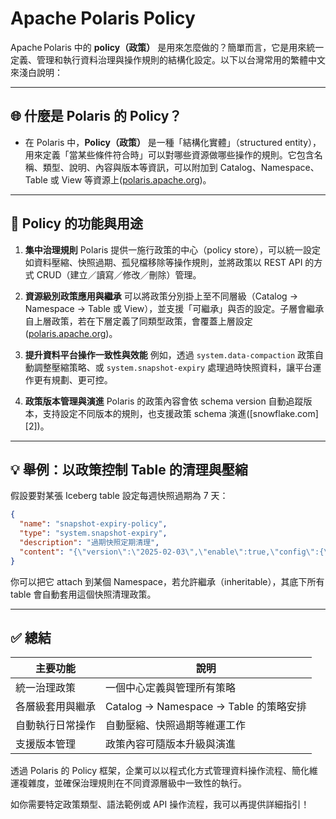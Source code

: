 
# Apache Polaris Policy

Apache Polaris 中的 **policy（政策）** 是用來怎麼做的？簡單而言，它是用來統一定義、管理和執行資料治理與操作規則的結構化設定。以下以台灣常用的繁體中文來淺白說明：

---

## 🌐 什麼是 Polaris 的 Policy？

* 在 Polaris 中，**Policy（政策）** 是一種「結構化實體」（structured entity），用來定義「當某些條件符合時」可以對哪些資源做哪些操作的規則。它包含名稱、類型、說明、內容與版本等資訊，可以附加到 Catalog、Namespace、Table 或 View 等資源上([polaris.apache.org][1])。

---

## 🧰 Policy 的功能與用途

1. **集中治理規則**
   Polaris 提供一施行政策的中心（policy store），可以統一設定如資料壓縮、快照過期、孤兒檔移除等操作規則，並將政策以 REST API 的方式 CRUD（建立／讀寫／修改／刪除）管理。

2. **資源級別政策應用與繼承**
   可以將政策分別掛上至不同層級（Catalog → Namespace → Table 或 View），並支援「可繼承」與否的設定。子層會繼承自上層政策，若在下層定義了同類型政策，會覆蓋上層設定([polaris.apache.org][1])。

3. **提升資料平台操作一致性與效能**
   例如，透過 `system.data-compaction` 政策自動調整壓縮策略、或 `system.snapshot-expiry` 處理過時快照資料，讓平台運作更有規劃、更可控。

4. **政策版本管理與演進**
   Polaris 的政策內容會依 schema version 自動追蹤版本，支持設定不同版本的規則，也支援政策 schema 演進([snowflake.com][2])。

---

## 💡 舉例：以政策控制 Table 的清理與壓縮

假設要對某張 Iceberg table 設定每週快照過期為 7 天：

```json
{
  "name": "snapshot-expiry-policy",
  "type": "system.snapshot-expiry",
  "description": "過期快照定期清理",
  "content": "{\"version\":\"2025‑02‑03\",\"enable\":true,\"config\":{\"snapshot_retention_days\":7}}"
}
```

你可以把它 attach 到某個 Namespace，若允許繼承（inheritable），其底下所有 table 會自動套用這個快照清理政策。

---

## ✅ 總結

| 主要功能     | 說明                                |
| -------- | --------------------------------- |
| 統一治理政策   | 一個中心定義與管理所有策略                     |
| 各層級套用與繼承 | Catalog → Namespace → Table 的策略安排 |
| 自動執行日常操作 | 自動壓縮、快照過期等維運工作                    |
| 支援版本管理   | 政策內容可隨版本升級與演進                     |

透過 Polaris 的 Policy 框架，企業可以以程式化方式管理資料操作流程、簡化維運複雜度，並確保治理規則在不同資源層級中一致性的執行。

如你需要特定政策類型、語法範例或 API 操作流程，我可以再提供詳細指引！

[1]: https://polaris.apache.org/releases/1.0.0/policy/?utm_source=chatgpt.com "Policy | Apache Polaris"
